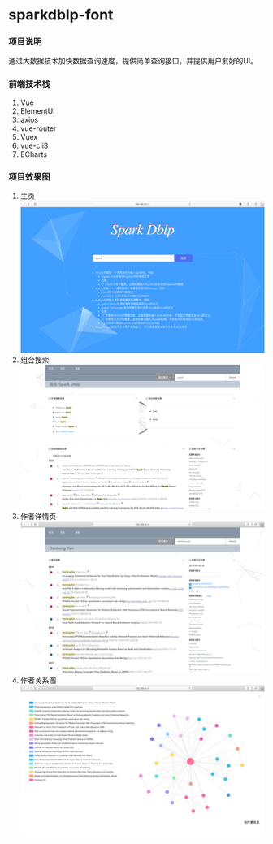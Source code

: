 # sparkdblp-font

### 项目说明
通过大数据技术加快数据查询速度，提供简单查询接口，并提供用户友好的UI。

### 前端技术栈
  1. Vue
  2. ElementUI
  3. axios
  4. vue-router
  5. Vuex
  6. vue-cli3
  7. ECharts

### 项目效果图
 1. 主页
 ![Alt](/result_show/主页.png)
 2. 组合搜索
 ![Alt](/result_show/组合搜索.png)
 3. 作者详情页
 ![Alt](/result_show/作者详情.png)
 4. 作者关系图
 ![Alt](/result_show/关系图.png)
